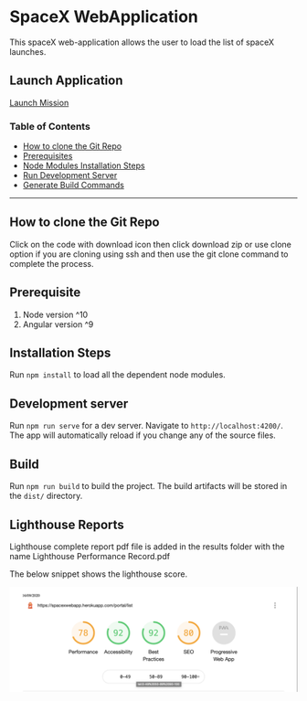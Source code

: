 # SpaceX WebApplication

This spaceX web-application allows the user to load the list of spaceX launches.

## Launch Application

[Launch Mission](https://spacexwebapp.herokuapp.com/)

### Table of Contents

-   [How to clone the Git Repo](#How-to-clone-the-Git-Repo)
-   [Prerequisites](#Prerequisite)
-   [Node Modules Installation Steps](#Installation-steps)
-   [Run Development Server](#development-server)
-   [Generate Build Commands](#Build)

* * *

## How to clone the Git Repo

Click on the code with download icon then click download zip or use clone option if you are cloning using ssh and then use the git clone command to complete the process.

## Prerequisite

1. Node version ^10
2. Angular version ^9

## Installation Steps

Run `npm install` to load all the dependent node modules.

## Development server

Run `npm run serve` for a dev server. Navigate to `http://localhost:4200/`. The app will automatically reload if you change any of the source files.

## Build

Run `npm run build` to build the project. The build artifacts will be stored in the `dist/` directory.

## Lighthouse Reports

Lighthouse complete report pdf file is added in the results folder with the name Lighthouse Performance Record.pdf

The below snippet shows the lighthouse score.

![Test Result](Result/screenshot.png)

